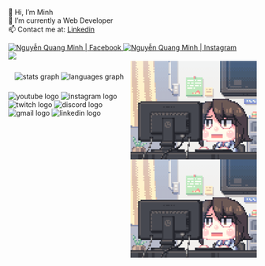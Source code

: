 👋 Hi, I’m Minh  
👀 I’m currently a Web Developer  
📫 Contact me at: [Linkedin](https://www.linkedin.com/in/minh-quang-3325b9209/)

<a href="https://www.facebook.com/hgck000/">
  <img width="40px" alt="Nguyễn Quang Minh | Facebook" src="https://i.pinimg.com/564x/7d/f2/cc/7df2cc2a2a2d14d93354abe29d435ae8.jpg"/>
</a>

<a href="https://www.instagram.com/toilaqminh/">
  <img width="40px" alt="Nguyễn Quang Minh | Instagram" src="https://i.pinimg.com/736x/4d/40/97/4d4097f3c479b8da74d988c322c797fa.jpg"/>
</a>
<br/>

<div align="left">
  <source srcset="https://github-readme-stats.vercel.app/api?username=hgck000&show_icons=true&theme=dark" media="(prefers-color-scheme: dark)">
  <source srcset="https://github-readme-stats.vercel.app/api?username=hgck000&show_icons=true" media="(prefers-color-scheme: light)">
  <img src="https://github-readme-stats.vercel.app/api?username=hgck000&show_icons=true" />
</div>

<img align="right" height="200" src="https://github.com/hgck000/hgck000/blob/main/coding.gif?raw=true"  />

###

<div align="center">
  <img src="https://github-readme-stats.vercel.app/api?username=hgck000&hide_title=false&hide_rank=false&show_icons=true&include_all_commits=true&count_private=true&disable_animations=false&theme=dark&locale=en&hide_border=false" height="150" alt="stats graph"  />
  <img src="https://github-readme-stats.vercel.app/api/top-langs?username=hgck000&locale=en&hide_title=false&layout=compact&card_width=320&langs_count=5&theme=dracula&hide_border=false" height="150" alt="languages graph"  />
</div>

###

<div align="left">
</div>

###

<img align="right" height="200" src="https://github.com/hgck000/hgck000/blob/main/coding.gif?raw=true"  />

###

<div align="left">
  <img src="https://img.shields.io/static/v1?message=Youtube&logo=youtube&label=&color=FF0000&logoColor=white&labelColor=&style=for-the-badge" height="35" alt="youtube logo"  />
  <img src="https://img.shields.io/static/v1?message=Instagram&logo=instagram&label=&color=E4405F&logoColor=white&labelColor=&style=for-the-badge" height="35" alt="instagram logo"  />
  <img src="https://img.shields.io/static/v1?message=Twitch&logo=twitch&label=&color=9146FF&logoColor=white&labelColor=&style=for-the-badge" height="35" alt="twitch logo"  />
  <img src="https://img.shields.io/static/v1?message=Discord&logo=discord&label=&color=7289DA&logoColor=white&labelColor=&style=for-the-badge" height="35" alt="discord logo"  />
  <img src="https://img.shields.io/static/v1?message=Gmail&logo=gmail&label=&color=D14836&logoColor=white&labelColor=&style=for-the-badge" height="35" alt="gmail logo"  />
  <img src="https://img.shields.io/static/v1?message=LinkedIn&logo=linkedin&label=&color=0077B5&logoColor=white&labelColor=&style=for-the-badge" height="35" alt="linkedin logo"  />
</div>
